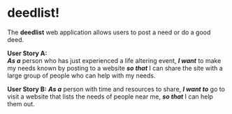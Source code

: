 # deedlist!

The **deedlist** web application allows users to post a need or do a good deed.

**User Story A:**  
***As a*** person who has just experienced a life altering event, ***I want*** to make my needs known by posting to a website ***so that*** I can share the site with a large group of people who can help with my needs.

**User Story B:**
***As a*** person with time and resources to share, ***I want to*** go to visit a website that lists the needs of people near me, ***so that*** I can help them out.

